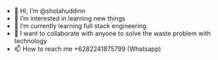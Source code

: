- 👋 Hi, I’m @sholahuddinn
- 👀 I’m interested in learning new things
- 🌱 I’m currently learning full stack engineering
- 💞️ I want to collaborate with anyone to solve the waste problem with technology
- 📫 How to reach me +6282241875799 (Whatsapp)

<!---
sholahuddinn/sholahuddinn is a ✨ special ✨ repository because its `README.md` (this file) appears on your GitHub profile.
You can click the Preview link to take a look at your changes.
--->
